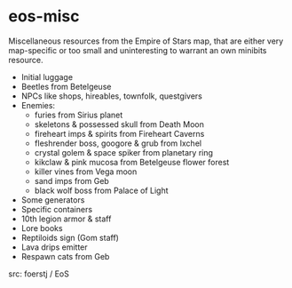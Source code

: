 # eos-misc

Miscellaneous resources from the Empire of Stars map, that are either very map-specific or too small and uninteresting to warrant an own minibits resource.
- Initial luggage
- Beetles from Betelgeuse
- NPCs like shops, hireables, townfolk, questgivers
- Enemies:
  - furies from Sirius planet
  - skeletons & possessed skull from Death Moon
  - fireheart imps & spirits from Fireheart Caverns
  - fleshrender boss, googore & grub from Ixchel
  - crystal golem & space spiker from planetary ring
  - kikclaw & pink mucosa from Betelgeuse flower forest
  - killer vines from Vega moon
  - sand imps from Geb
  - black wolf boss from Palace of Light
- Some generators
- Specific containers
- 10th legion armor & staff
- Lore books
- Reptiloids sign (Gom staff)
- Lava drips emitter
- Respawn cats from Geb

src: foerstj / EoS
